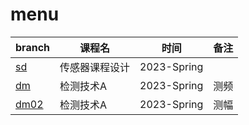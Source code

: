 # menu
| branch                                                       | 课程名         | 时间        | 备注       |
| ------------------------------------------------------------ | -------------- | ----------- | ---------- |
| [sd](https://github.com/zvictorliu/CoursePrjs/tree/sd) | 传感器课程设计 | 2023-Spring |            |
| [dm](https://github.com/zvictorliu/CoursePrjs/tree/dm) | 检测技术A      | 2023-Spring | 测频 |
| [dm02](https://github.com/zvictorliu/CoursePrjs/tree/dm02) | 检测技术A | 2023-Spring | 测幅 |
